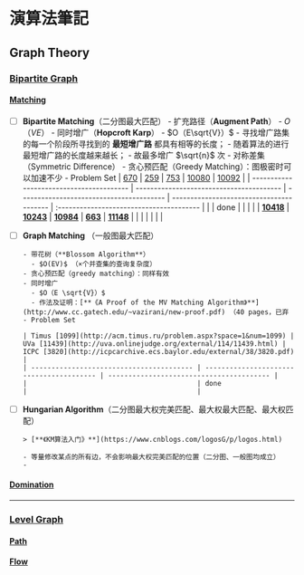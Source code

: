 # 演算法筆記

## **Graph Theory**

### [Bipartite Graph](http://www.csie.ntnu.edu.tw/~u91029/BipartiteGraph.html)  

#### [**Matching**](http://www.csie.ntnu.edu.tw/~u91029/Matching.html) 

- [ ] **Bipartite Matching**（二分图最大匹配）
      - 扩充路径（**Augment Path**）
        - $O（VE）$
      - 同时增广（**Hopcroft Karp**）
        - $O（E\sqrt{V}）$ 
        - 寻找增广路集的每一个阶段所寻找到的 **最短增广路** 都具有相等的长度；
        - 随着算法的进行最短增广路的长度越来越长；
        - 故最多增广 $\sqrt{n}$ 次
      - 对称差集（Symmetric Difference）
      - 贪心预匹配（Greedy Matching）：图极密时可以加速不少
      - Problem Set
      | [670](http://uva.onlinejudge.org/external/6/670.html) | [259](http://uva.onlinejudge.org/external/2/259.html) | [753](http://uva.onlinejudge.org/external/7/753.html) | [10080](http://uva.onlinejudge.org/external/100/10080.html) | [10092](http://uva.onlinejudge.org/external/100/10092.html) |
      | ---------------------------------------- | ---------------------------------------- | ---------------------------------------- | ---------------------------------------- | :--------------------------------------- |
      |                                          | done                                     |                                          |                                          |                                          |
      | [**10418**](http://uva.onlinejudge.org/external/104/10418.html) | [**10243**](http://uva.onlinejudge.org/external/102/10243.html) | [**10984**](http://uva.onlinejudge.org/external/109/10984.html) | [**663**](http://uva.onlinejudge.org/external/6/663.html) | [**11148**](http://uva.onlinejudge.org/external/111/11148.html) |
      |                                          |                                          |                                          |                                          |                                          |

- [ ] **Graph Matching** （一般图最大匹配）

      - 带花树（**Blossom Algorithm**）
        - $O(EV)$ （×个并查集的查询复杂度）
      - 贪心预匹配（greedy matching）：同样有效
      - 同时增广
        - $O（E \sqrt{V}）$ 
        - 作法及证明：[**《A Proof of the MV Matching Algorithm》**](http://www.cc.gatech.edu/~vazirani/new-proof.pdf) （40 pages，已弃
      - Problem Set

      | Timus [1099](http://acm.timus.ru/problem.aspx?space=1&num=1099) | UVa [11439](http://uva.onlinejudge.org/external/114/11439.html) | ICPC [3820](http://icpcarchive.ecs.baylor.edu/external/38/3820.pdf) |
      | ---------------------------------------- | ---------------------------------------- | ---------------------------------------- |
      |                                          | done                                     |                                          |



- [ ] **Hungarian Algorithm**（二分图最大权完美匹配、最大权最大匹配、最大权匹配）

      > [**《KM算法入门》**](https://www.cnblogs.com/logosG/p/logos.html) 

      - 等量修改某点的所有边，不会影响最大权完美匹配的位置（二分图、一般图均成立）
      - ​

#### [**Domination**](http://www.csie.ntnu.edu.tw/~u91029/Domination.html)  



---

### [Level Graph](http://www.csie.ntnu.edu.tw/~u91029/BipartiteGraph.html#2)   

#### [**Path**](http://www.csie.ntnu.edu.tw/~u91029/Path2.html)   

#### [**Flow**](http://www.csie.ntnu.edu.tw/~u91029/Flow.html)   

